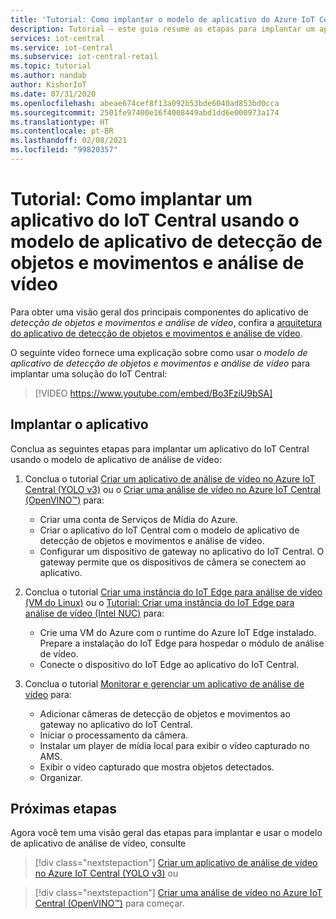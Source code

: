 ```yaml
---
title: 'Tutorial: Como implantar o modelo de aplicativo do Azure IoT Central de detecção de objetos e movimentos e análise de vídeo'
description: Tutorial – este guia resume as etapas para implantar um aplicativo do Azure IoT Central usando o modelo de aplicativo de detecção de objetos e movimentos e análise de vídeo.
services: iot-central
ms.service: iot-central
ms.subservice: iot-central-retail
ms.topic: tutorial
ms.author: nandab
author: KishorIoT
ms.date: 07/31/2020
ms.openlocfilehash: abeae674cef8f13a092b53bde6040ad853bd0cca
ms.sourcegitcommit: 2501fe97400e16f4008449abd1dd6e000973a174
ms.translationtype: HT
ms.contentlocale: pt-BR
ms.lasthandoff: 02/08/2021
ms.locfileid: "99820357"
---
```

# <a name="tutorial-how-to-deploy-an-iot-central-application-using-the-video-analytics---object-and-motion-detection-application-template"></a>Tutorial: Como implantar um aplicativo do IoT Central usando o modelo de aplicativo de detecção de objetos e movimentos e análise de vídeo

Para obter uma visão geral dos principais componentes do aplicativo de *detecção de objetos e movimentos e análise de vídeo*, confira a [arquitetura do aplicativo de detecção de objetos e movimentos e análise de vídeo](architecture-video-analytics.md).

O seguinte vídeo fornece uma explicação sobre como usar o _modelo de aplicativo de detecção de objetos e movimentos e análise de vídeo_ para implantar uma solução do IoT Central:

> [!VIDEO https://www.youtube.com/embed/Bo3FziU9bSA]

## <a name="deploy-the-application"></a>Implantar o aplicativo

Conclua as seguintes etapas para implantar um aplicativo do IoT Central usando o modelo de aplicativo de análise de vídeo:

1. Conclua o tutorial [Criar um aplicativo de análise de vídeo no Azure IoT Central (YOLO v3)](tutorial-video-analytics-create-app-yolo-v3.md) ou o [Criar uma análise de vídeo no Azure IoT Central (OpenVINO&trade;)](tutorial-video-analytics-create-app-openvino.md) para:
    - Criar uma conta de Serviços de Mídia do Azure.
    - Criar o aplicativo do IoT Central com o modelo de aplicativo de detecção de objetos e movimentos e análise de vídeo.
    - Configurar um dispositivo de gateway no aplicativo do IoT Central. O gateway permite que os dispositivos de câmera se conectem ao aplicativo.

1. Conclua o tutorial [Criar uma instância do IoT Edge para análise de vídeo (VM do Linux)](tutorial-video-analytics-iot-edge-vm.md) ou o [Tutorial: Criar uma instância do IoT Edge para análise de vídeo (Intel NUC)](tutorial-video-analytics-iot-edge-nuc.md) para:
    - Crie uma VM do Azure com o runtime do Azure IoT Edge instalado. Prepare a instalação do IoT Edge para hospedar o módulo de análise de vídeo.
    - Conecte o dispositivo do IoT Edge ao aplicativo do IoT Central.

1. Conclua o tutorial [Monitorar e gerenciar um aplicativo de análise de vídeo](tutorial-video-analytics-manage.md) para:
    - Adicionar câmeras de detecção de objetos e movimentos ao gateway no aplicativo do IoT Central.
    - Iniciar o processamento da câmera.
    - Instalar um player de mídia local para exibir o vídeo capturado no AMS.
    - Exibir o vídeo capturado que mostra objetos detectados.
    - Organizar.

## <a name="next-steps"></a>Próximas etapas

Agora você tem uma visão geral das etapas para implantar e usar o modelo de aplicativo de análise de vídeo, consulte

> [!div class="nextstepaction"]
> [Criar um aplicativo de análise de vídeo no Azure IoT Central (YOLO v3)](tutorial-video-analytics-create-app-yolo-v3.md) ou

> [!div class="nextstepaction"]
> [Criar uma análise de vídeo no Azure IoT Central (OpenVINO&trade;)](tutorial-video-analytics-create-app-openvino.md) para começar.
